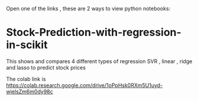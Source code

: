 Open one of the links , these are 2 ways to view python notebooks:

# Stock-Prediction-with-regression-in-scikit
This shows and compares 4 different types of regression SVR , linear , ridge and lasso to predict stock prices

The colab link is https://colab.research.google.com/drive/1oPpHsk0RXm5U1uyd-wjelsZm6m0dy98c
